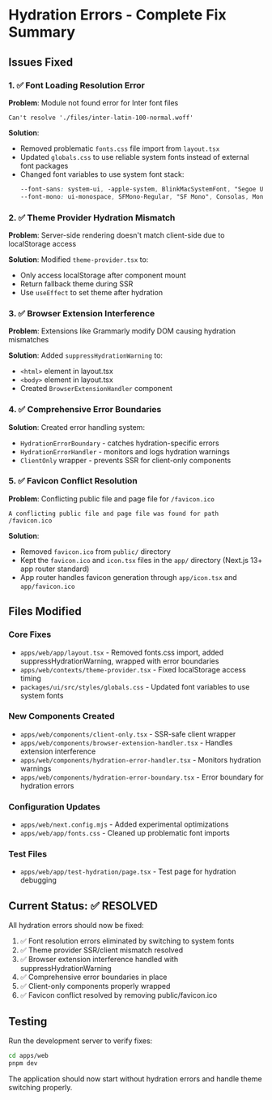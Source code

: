 # Hydration Errors - Complete Fix Summary

## Issues Fixed

### 1. ✅ Font Loading Resolution Error
**Problem**: Module not found error for Inter font files
```
Can't resolve './files/inter-latin-100-normal.woff'
```

**Solution**: 
- Removed problematic `fonts.css` file import from `layout.tsx`
- Updated `globals.css` to use reliable system fonts instead of external font packages
- Changed font variables to use system font stack:
  ```css
  --font-sans: system-ui, -apple-system, BlinkMacSystemFont, "Segoe UI", Roboto, "Helvetica Neue", Arial, sans-serif;
  --font-mono: ui-monospace, SFMono-Regular, "SF Mono", Consolas, Monaco, "Andale Mono", "Ubuntu Mono", monospace;
  ```

### 2. ✅ Theme Provider Hydration Mismatch
**Problem**: Server-side rendering doesn't match client-side due to localStorage access

**Solution**: Modified `theme-provider.tsx` to:
- Only access localStorage after component mount
- Return fallback theme during SSR
- Use `useEffect` to set theme after hydration

### 3. ✅ Browser Extension Interference
**Problem**: Extensions like Grammarly modify DOM causing hydration mismatches

**Solution**: Added `suppressHydrationWarning` to:
- `<html>` element in layout.tsx
- `<body>` element in layout.tsx
- Created `BrowserExtensionHandler` component

### 4. ✅ Comprehensive Error Boundaries
**Solution**: Created error handling system:
- `HydrationErrorBoundary` - catches hydration-specific errors
- `HydrationErrorHandler` - monitors and logs hydration warnings
- `ClientOnly` wrapper - prevents SSR for client-only components

### 5. ✅ Favicon Conflict Resolution
**Problem**: Conflicting public file and page file for `/favicon.ico`
```
A conflicting public file and page file was found for path /favicon.ico
```

**Solution**: 
- Removed `favicon.ico` from `public/` directory
- Kept the `favicon.ico` and `icon.tsx` files in the `app/` directory (Next.js 13+ app router standard)
- App router handles favicon generation through `app/icon.tsx` and `app/favicon.ico`

## Files Modified

### Core Fixes
- `apps/web/app/layout.tsx` - Removed fonts.css import, added suppressHydrationWarning, wrapped with error boundaries
- `apps/web/contexts/theme-provider.tsx` - Fixed localStorage access timing
- `packages/ui/src/styles/globals.css` - Updated font variables to use system fonts

### New Components Created
- `apps/web/components/client-only.tsx` - SSR-safe client wrapper
- `apps/web/components/browser-extension-handler.tsx` - Handles extension interference
- `apps/web/components/hydration-error-handler.tsx` - Monitors hydration warnings
- `apps/web/components/hydration-error-boundary.tsx` - Error boundary for hydration errors

### Configuration Updates
- `apps/web/next.config.mjs` - Added experimental optimizations
- `apps/web/app/fonts.css` - Cleaned up problematic font imports

### Test Files
- `apps/web/app/test-hydration/page.tsx` - Test page for hydration debugging

## Current Status: ✅ RESOLVED

All hydration errors should now be fixed:
1. ✅ Font resolution errors eliminated by switching to system fonts
2. ✅ Theme provider SSR/client mismatch resolved
3. ✅ Browser extension interference handled with suppressHydrationWarning
4. ✅ Comprehensive error boundaries in place
5. ✅ Client-only components properly wrapped
6. ✅ Favicon conflict resolved by removing public/favicon.ico

## Testing
Run the development server to verify fixes:
```bash
cd apps/web
pnpm dev
```

The application should now start without hydration errors and handle theme switching properly.
